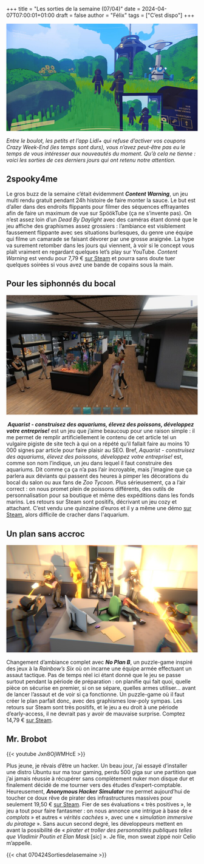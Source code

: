 +++
title = "Les sorties de la semaine (07/04)"
date = 2024-04-07T07:00:01+01:00
draft = false
author = "Félix"
tags = ["C’est dispo"]
+++ 

![Capture d’écran du jeu Content Warning](contentwarning.jpg "On part à la chasse aux sorties")

*Entre le boulot, les petits et l’app Lidl+ qui refuse d’activer vos coupons Crazy Week-End (les temps sont durs), vous n’avez peut-être pas eu le temps de vous intéresser aux nouveautés du moment. Qu’à cela ne tienne : voici les sorties de ces derniers jours qui ont retenu notre attention.*

## 2spooky4me

Le gros buzz de la semaine c’était évidemment ***Content Warning***, un jeu multi rendu gratuit pendant 24h histoire de faire monter la sauce. Le but est d’aller dans des endroits flippants pour filmer des séquences effrayantes afin de faire un maximum de vue sur SpöökTube (ça ne s’invente pas). On n’est assez loin d’un *Dead By Daylight* avec des caméras étant donné que le jeu affiche des graphismes assez grossiers : l’ambiance est visiblement faussement flippante avec ses situations burlesques, du genre une équipe qui filme un camarade se faisant dévorer par une grosse araignée. La hype va surement retomber dans les jours qui viennent, à voir si le concept vous plaît vraiment en regardant quelques let’s play sur YouTube. *Content Warning* est vendu pour 7,79 € [sur Steam](https://store.steampowered.com/app/2881650/Content_Warning/) et pourra sans doute tuer quelques soirées si vous avez une bande de copains sous la main.

## Pour les siphonnés du bocal

![Capture d’écran du jeu Aquarist](aquarist.jpg)

***‌ Aquarist - construisez des aquariums, élevez des poissons, développez votre entreprise!*** est un jeu que j’aime beaucoup pour une raison simple : il me permet de remplir artificiellement le contenu de cet article tel un vulgaire pigiste de site tech à qui on a répété qu’il fallait faire au moins 10 000 signes par article pour faire plaisir au SEO. Bref, *Aquarist - construisez des aquariums, élevez des poissons, développez votre entreprise!* est, comme son nom l’indique, un jeu dans lequel il faut construire des aquariums. Dit comme ça ça n’a pas l’air incroyable, mais j’imagine que ça parlera aux déviants qui passent des heures à pimper les décorations du bocal du salon ou aux fans de *Zoo Tycoon*. Plus sérieusement, ça a l’air correct : on nous promet plein de poissons différents, des outils de personnalisation pour sa boutique et même des expéditions dans les fonds marins. Les retours sur Steam sont positifs, décrivant un jeu cozy et attachant. C’est vendu une quinzaine d’euros et il y a même une démo [sur Steam](https://store.steampowered.com/app/1430760/Aquarist__construisez_des_aquariums_levez_des_poissons_dveloppez_votre_entreprise/), alors difficile de cracher dans l'aquarium.

## Un plan sans accroc

![Capture d’écran du jeu No Plan B](NoPlanB.jpg)

Changement d’ambiance complet avec ***No Plan B***, un puzzle-game inspiré des jeux à la *Rainbow’s Six* où on incarne une équipe armée effectuant un assaut tactique. Pas de temps réel ici étant donné que le jeu se passe surtout pendant la période de préparation : on planifie qui fait quoi, quelle pièce on sécurise en premier, si on se sépare, quelles armes utiliser… avant de lancer l’assaut et de voir si ça fonctionne. Un puzzle-game où il faut créer le plan parfait donc, avec des graphismes low-poly sympas. Les retours sur Steam sont très positifs, et le jeu a eu droit à une période d’early-access, il ne devrait pas y avoir de mauvaise surprise. Comptez 14,79 € [sur Steam](https://store.steampowered.com/app/1269020/No_Plan_B/).

## Mr. Brobot

{{< youtube Jxn8OjWMHcE >}} 

Plus jeune, je rêvais d’être un hacker. Un beau jour, j’ai essayé d’installer une distro Ubuntu sur ma tour gaming, perdu 500 giga sur une partition que j’ai jamais réussie à récupérer sans complètement nuker mon disque dur et finalement décidé de me tourner vers des études d’expert-comptable. Heureusement, ***Anonymous Hacker Simulator*** me permet aujourd’hui de toucher ce doux rêve de pirater des infrastructures massives pour seulement 19,50 € [sur Steam](https://store.steampowered.com/app/2487060/Anonymous_Hacker_Simulator/). Fier de ses évaluations « très positives », le  jeu a tout pour faire fantasmer : on nous annonce une intrigue à base de « *complots* » et autres « *vérités cachées* », avec une « *simulation immersive du piratage* ». Sans aucun second degré, les développeurs mettent en avant la possibilité de « *pirater et troller des personnalités publiques telles que Vladimir Poutin et Elan Mask* [sic] ». Je file, mon sweat zippé noir Celio m’appelle. 

{{< chat 070424Sortiesdelasemaine >}} 